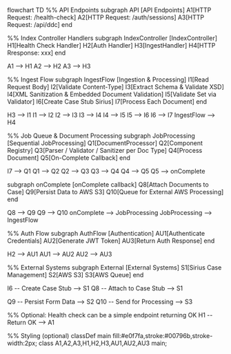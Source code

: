 flowchart TD
%% API Endpoints
subgraph API [API Endpoints]
A1[HTTP Request: /health-check]
A2[HTTP Request: /auth/sessions]
A3[HTTP Request: /api/ddc]
end

%% Index Controller Handlers
subgraph IndexController [IndexController]
H1[Health Check Handler]
H2[Auth Handler]
H3[IngestHandler]
H4[HTTP Rresponse: xxx]
end

A1 --> H1
A2 --> H2
A3 --> H3

%% Ingest Flow
subgraph IngestFlow [Ingestion & Processing]
I1[Read Request Body]
I2[Validate Content-Type]
I3[Extract Schema & Validate XSD]
I4[XML Sanitization & Embedded Document Validation]
I5[Validate Set via Validator]
I6[Create Case Stub Sirius]
I7[Process Each Document]
end

H3 --> I1
I1 --> I2
I2 --> I3
I3 --> I4
I4 --> I5
I5 --> I6
I6 --> I7
IngestFlow --> H4

%% Job Queue & Document Processing
subgraph JobProcessing [Sequential JobProcessing]
Q1[DocumentProcessor]
Q2[Component Registry]
Q3[Parser / Validator / Sanitizer per Doc Type]
Q4[Process Document]
Q5[On-Complete Callback]
end

I7 --> Q1
Q1 --> Q2
Q2 --> Q3
Q3 --> Q4
Q4 --> Q5
Q5 --> onComplete

subgraph onComplete [onComplete callback]
Q8[Attach Documents to Case]
Q9[Persist Data to AWS S3]
Q10[Queue for External AWS Processing]
end

Q8 --> Q9
Q9 --> Q10
onComplete --> JobProcessing
JobProcessing --> IngestFlow

%% Auth Flow
subgraph AuthFlow [Authentication]
AU1[Authenticate Credentials]
AU2[Generate JWT Token]
AU3[Return Auth Response]
end

H2 --> AU1
AU1 --> AU2
AU2 --> AU3

%% External Systems
subgraph External [External Systems]
S1[Sirius Case Management]
S2[AWS S3]
S3[AWS Queue]
end

I6 -- Create Case Stub --> S1
Q8 -- Attach to Case Stub --> S1

Q9 -- Persist Form Data --> S2
Q10 -- Send for Processing --> S3

%% Optional: Health check can be a simple endpoint returning OK
H1 -- Return OK --> A1

%% Styling (optional)
classDef main fill:#e0f7fa,stroke:#00796b,stroke-width:2px;
class A1,A2,A3,H1,H2,H3,AU1,AU2,AU3 main;
